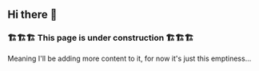 ## Hi there 👋
### 🏗️🏗️🏗️ This page is under construction 🏗️🏗️🏗️

Meaning I'll be adding more content to it, for now it's just this emptiness...

<!--
**bbeltza/bbeltza** is a ✨ _special_ ✨ repository because its `README.md` (this file) appears on your GitHub profile.

Here are some ideas to get you started:

- 🔭 I’m currently working on ...
- 🌱 I’m currently learning ...
- 👯 I’m looking to collaborate on ...
- 🤔 I’m looking for help with ...
- 💬 Ask me about ...
- 📫 How to reach me: ...
- 😄 Pronouns: ...
- ⚡ Fun fact: ...
-->

